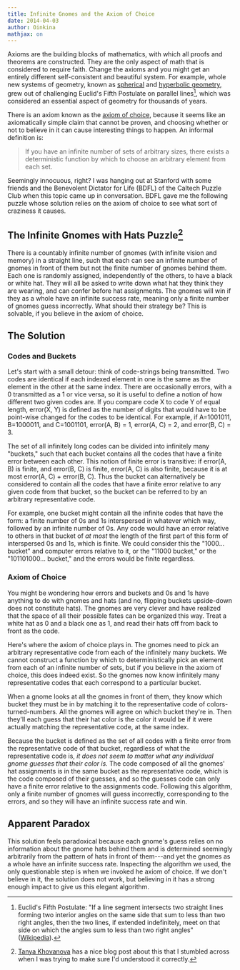 ```yaml
---
title: Infinite Gnomes and the Axiom of Choice
date: 2014-04-03
author: Oinkina
mathjax: on
---
```


Axioms are the building blocks of mathematics, with which all proofs and theorems are constructed. They are the only aspect of math that is considered to require faith. Change the axioms and you might get an entirely different self-consistent and beautiful system. For example, whole new systems of geometry, known as [spherical] and [hyperbolic geometry], grew out of challenging Euclid's Fifth Postulate on parallel lines[^1], which was considered an essential aspect of geometry for thousands of years.

[spherical]:http://en.wikipedia.org/wiki/Spherical_geometry
[hyperbolic geometry]:http://en.wikipedia.org/wiki/Hyperbolic_geometry

[^1]: Euclid's Fifth Postulate: "If a line segment intersects two straight lines forming two interior angles on the same side that sum to less than two right angles, then the two lines, if extended indefinitely, meet on that side on which the angles sum to less than two right angles" ([Wikipedia]).

[Wikipedia]: http://en.wikipedia.org/wiki/Parallel_postulate 

There is an axiom known as the [axiom of choice], because it seems like an axiomatically simple claim that cannot be proven, and choosing whether or not to believe in it can cause interesting things to happen. An informal definition is:

[axiom of choice]:http://en.wikipedia.org/wiki/Axiom_of_choice

> If you have an infinite number of sets of arbitrary sizes, there exists a deterministic function by which to choose an arbitrary element from each set.

Seemingly innocuous, right? I was hanging out at Stanford with some friends and the Benevolent Dictator for Life (BDFL) of the Caltech Puzzle Club when this topic came up in conversation. BDFL gave me the following puzzle whose solution relies on the axiom of choice to see what sort of craziness it causes.

The Infinite Gnomes with Hats Puzzle[^2]
---

[^2]: [Tanya Khovanova] has a nice blog post about this that I stumbled across when I was trying to make sure I'd understood it correctly.

[Tanya Khovanova]: http://blog.tanyakhovanova.com/?p=157

There is a countably infinite number of gnomes (with infinite vision and memory) in a straight line, such that each can see an infinite number of gnomes in front of them but not the finite number of gnomes behind them. Each one is randomly assigned, independently of the others, to have a black or white hat. They will all be asked to write down what hat they think they are wearing, and can confer before hat assignments. The gnomes will win if they as a whole have an infinite success rate, meaning only a finite number of gnomes guess incorrectly. What should their strategy be? This is solvable, if you believe in the axiom of choice.


The Solution
------

### Codes and Buckets

Let's start with a small detour: think of code-strings being transmitted. Two codes are identical if each indexed element in one is the same as the element in the other at the same index. There are occasionally errors, with a 0 transmitted as a 1 or vice versa, so it is useful to define a notion of how different two given codes are. If you compare code X to code Y of equal length, error(X, Y) is defined as the number of digits that would have to be point-wise changed for the codes to be identical. For example, if A=1001011, B=1000011, and C=1001101, error(A, B) = 1, error(A, C) = 2, and error(B, C) = 3.

The set of all infinitely long codes can be divided into infinitely many "buckets," such that each bucket contains all the codes that have a finite error between each other. This notion of finite error is transitive: if error(A, B) is finite, and error(B, C) is finite, error(A, C) is also finite, because it is at most error(A, C) + error(B, C). Thus the bucket can alternatively be considered to contain all the codes that have a finite error relative to any given code from that bucket, so the bucket can be referred to by an arbitrary representative code.

For example, one bucket might contain all the infinite codes that have the form: a finite number of 0s and 1s interspersed in whatever which way, followed by an infinite number of 0s. Any code would have an error relative to others in that bucket of *at most* the length of the first part of this form of interspersed 0s and 1s, which is finite. We could consider this the "1000... bucket" and computer errors relative to it, or the "11000 bucket," or the "101101000... bucket," and the errors would be finite regardless.

### Axiom of Choice

You might be wondering how errors and buckets and 0s and 1s have anything to do with gnomes and hats (and no, flipping buckets upside-down does not constitute hats). The gnomes are very clever and have realized that the space of all their possible fates can be organized this way. Treat a white hat as 0 and a black one as 1, and read their hats off from back to front as the code.

Here's where the axiom of choice plays in. The gnomes need to pick an arbitrary representative code from each of the infinitely many buckets. We cannot construct a function by which to deterministically pick an element from each of an infinite number of sets, but if you believe in the axiom of choice, this does indeed exist. So the gnomes now know infinitely many representative codes that each correspond to a particular bucket.

When a gnome looks at all the gnomes in front of them, they know which bucket they must be in by matching it to the representative code of colors-turned-numbers. All the gnomes will agree on which bucket they're in. Then they'll each guess that their hat color is the color it would be if it were actually matching the representative code, at the same index.

Because the bucket is defined as the set of all codes with a finite error from the representative code of that bucket, regardless of what the representative code is, *it does not seem to matter what any individual gnome guesses that their color is.* The code composed of all the gnomes' hat assignments is in the same bucket as the representative code, which is the code composed of their guesses, and so the guesses code can only have a finite error relative to the assignments code. Following this algorithm, only a finite number of gnomes will guess incorrectly, corresponding to the errors, and so they will have an infinite success rate and win.

Apparent Paradox
------

This solution feels paradoxical because each gnome's guess relies on no information about the gnome hats behind them and is determined seemingly arbitrarily from the pattern of hats in front of them---and yet the gnomes as a whole have an infinite success rate. Inspecting the algorithm we used, the only questionable step is when we invoked he axiom of choice. If we don't believe in it, the solution does not work, but believing in it has a strong enough impact to give us this elegant algorithm.